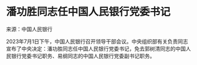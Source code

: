 

# 潘功胜同志任中国人民银行党委书记

来源：中国人民银行

2023年7月1日下午，中国人民银行召开领导干部会议。中央组织部有关负责同志宣布了中央决定：潘功胜同志任中国人民银行党委书记，免去郭树清同志的中国人民银行党委书记职务、易纲同志的中国人民银行党委副书记职务。

